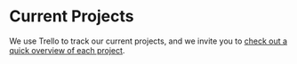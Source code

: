 # Current Projects
We use Trello to track our current projects, and we invite you to [check out a quick overview of each project](https://trello.com/b/WVHYQUIn/bloom-overview).

